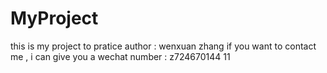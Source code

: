# MyProject
this is my project to pratice
author : wenxuan zhang
if you want to contact me , i can give you a wechat number : z724670144 
11